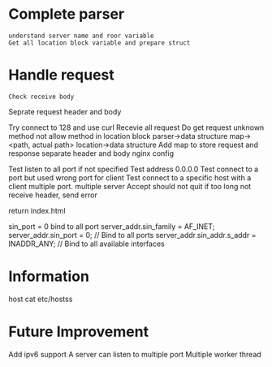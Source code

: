 # Complete parser
    understand server name and roor variable
    Get all location block variable and prepare struct

# Handle request
    Check receive body
   Seprate request header and body

Try connect to 128 and use curl
Recevie all request
Do get request
unknown method
not allow method in location block
parser->data structure
    map-><path, actual path>
location->data structure
Add map to store request and response
separate header and body
nginx config


Test listen to all port if not specified
Test address 0.0.0.0
Test connect to a port but used wrong port for client
Test connect to a specific host with a client
multiple port.
multiple server
Accept should not quit
if too long not receive header, send error


return index.html

sin_port = 0 bind to all port
 server_addr.sin_family = AF_INET;
    server_addr.sin_port = 0;  // Bind to all ports
    server_addr.sin_addr.s_addr = INADDR_ANY;  // Bind to all available interfaces

# Information
host cat etc/hostss

# Future Improvement
Add ipv6 support
A server can listen to multiple port
Multiple worker thread